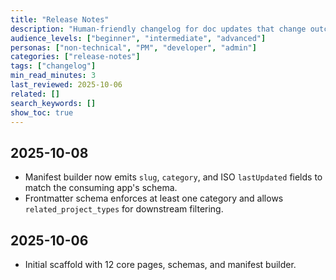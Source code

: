 ```yaml
---
title: "Release Notes"
description: "Human-friendly changelog for doc updates that change outcomes for readers."
audience_levels: ["beginner", "intermediate", "advanced"]
personas: ["non-technical", "PM", "developer", "admin"]
categories: ["release-notes"]
tags: ["changelog"]
min_read_minutes: 3
last_reviewed: 2025-10-06
related: []
search_keywords: []
show_toc: true
---
```


## 2025-10-08
- Manifest builder now emits `slug`, `category`, and ISO `lastUpdated` fields to match the consuming app's schema.
- Frontmatter schema enforces at least one category and allows `related_project_types` for downstream filtering.

## 2025-10-06
- Initial scaffold with 12 core pages, schemas, and manifest builder.

